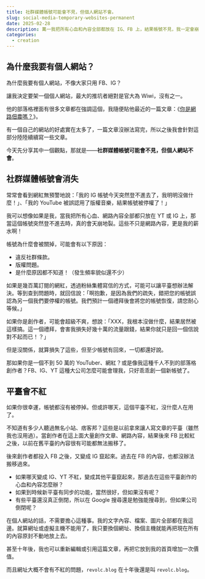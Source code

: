 ```yaml
---
title: 社群媒體帳號可能會不見，但個人網站不會。
slug: social-media-temporary-websites-permanent
date: 2025-02-28
description: 萬一我把所有心血和內容全部都放在 IG、FB 上，結果帳號不見，我一定會崩潰。
categories:
  - creation
---
```


## 為什麼我要有個人網站？

為什麼我要有個人網站，不像大家只用 FB、IG？

讓我決定要架一個個人網站，最大的推坑者絕對是官大為 Wiwi，沒有之一。

他的部落格裡面有很多文章都在強調這個，我隨便貼他最近的一篇文章：《[你是網路佃農嗎？](https://wiwi.blog/blog/internet-peasant)》。

有一個自己的網站的好處實在太多了，一篇文章沒辦法寫完，所以之後我會針對這部分陸陸續續寫一些文章。

今天先分享其中一個觀點，那就是——**社群媒體帳號可能會不見，但個人網站不會**。

## 社群媒體帳號會消失

常常會看到網紅無預警地說：「我的 IG 帳號今天突然登不進去了，我明明沒做什麼！」、「我的 YouTube 被誤認用了版權音樂，結果帳號被停權了！」

我可以想像如果是我，當我把所有心血、網路內容全部都只放在 YT 或 IG 上，那當這個帳號突然登不進去時，真的會天崩地裂。這些不只是網路內容，更是我的薪水啊！

帳號為什麼會被關掉，可能會有以下原因：

- 違反社群條款。
- 版權問題。
- 是什麼原因都不知道！（發生頻率貌似還不少）

如果是幾百萬訂閱的網紅，透過粉絲集體寫信的方式，可能可以讓平臺想辦法解決。等到查到問題時，就回信說：「啊抱歉，是因為我們的疏失，錯把您的帳號誤認為另一個我們要停權的帳號。我們預計一個禮拜後會將您的帳號恢復，請您耐心等候。」

如果你是創作者，可能會超級不爽，想說：「XXX，我根本沒做什麼，結果居然被這樣搞。這一個禮拜，會害我損失好幾十萬的流量跟錢，結果你就只是回一個信說對不起而已！？」

但是沒關係，就算損失了這些，但至少帳號有回來，一切都還好說。

那如果你是一個不到 50 萬的 YouTuber、網紅？或是像我這種千人不到的部落格創作者？FB、IG、YT 這種大公司怎麼可能會理我，只好乖乖創一個新帳號了。

## 平臺會不紅

如果你很幸運，帳號都沒有被停掉。但或許哪天，這個平臺不紅，沒什麼人在用了。

不知道有多少人聽過無名小站、痞客邦？這些是以前拿來讓人寫文章的平臺（雖然我也沒用過）。當創作者在這上面大量創作文章、網路內容，結果後來 FB 比較紅之後，以前在舊平臺的內容很有可能都無法搬移了。

後來創作者都投入 FB 之後，又變成 IG 竄起來。過去在 FB 的內容，也都沒辦法搬移過來。

- 如果哪天變成 IG、YT 不紅，變成其他平臺竄起來，那過去在這些平臺創作的心血和內容怎麼辦？
- 如果到時候新平臺有同步的功能，當然很好，但如果沒有呢？
- 有些平臺還沒真正倒閉，所以在 Google 搜尋還是勉強能搜尋到，但如果公司倒閉呢？

在個人網站的話，不需要擔心這種事。我的文字內容、檔案、圖片全部都在我這邊。就算網址或虛擬主機不能用了，我只要換個網址、換個主機就能再把現在所有的內容原封不動地放上去。

甚至十年後，我也可以重新編輯或引用這篇文章，再把它放到我的首頁增加一次價值。

而且網址大概不會有不紅的問題，`revolc.blog` 在十年後還是叫 `revolc.blog`。
